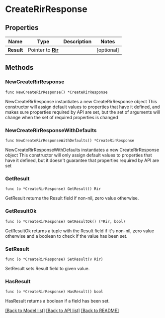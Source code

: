 # CreateRirResponse

## Properties

Name | Type | Description | Notes
------------ | ------------- | ------------- | -------------
**Result** | Pointer to [**Rir**](Rir.md) |  | [optional] 

## Methods

### NewCreateRirResponse

`func NewCreateRirResponse() *CreateRirResponse`

NewCreateRirResponse instantiates a new CreateRirResponse object
This constructor will assign default values to properties that have it defined,
and makes sure properties required by API are set, but the set of arguments
will change when the set of required properties is changed

### NewCreateRirResponseWithDefaults

`func NewCreateRirResponseWithDefaults() *CreateRirResponse`

NewCreateRirResponseWithDefaults instantiates a new CreateRirResponse object
This constructor will only assign default values to properties that have it defined,
but it doesn't guarantee that properties required by API are set

### GetResult

`func (o *CreateRirResponse) GetResult() Rir`

GetResult returns the Result field if non-nil, zero value otherwise.

### GetResultOk

`func (o *CreateRirResponse) GetResultOk() (*Rir, bool)`

GetResultOk returns a tuple with the Result field if it's non-nil, zero value otherwise
and a boolean to check if the value has been set.

### SetResult

`func (o *CreateRirResponse) SetResult(v Rir)`

SetResult sets Result field to given value.

### HasResult

`func (o *CreateRirResponse) HasResult() bool`

HasResult returns a boolean if a field has been set.


[[Back to Model list]](../README.md#documentation-for-models) [[Back to API list]](../README.md#documentation-for-api-endpoints) [[Back to README]](../README.md)


